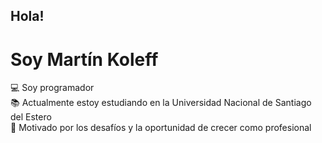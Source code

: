 Hola!
---
# Soy Martín Koleff

💻 Soy programador  
📚 Actualmente estoy estudiando en la Universidad Nacional de Santiago del Estero  
🌱 Motivado por los desafíos y la oportunidad de crecer como profesional
